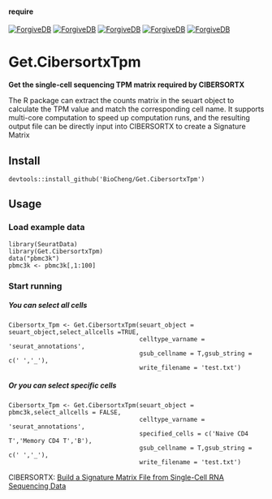 #### require
[![ForgiveDB](https://img.shields.io/badge/CRAN-pbapply-brightgreen.svg)](https://cran.r-project.org/web/packages/pbapply/) [![ForgiveDB](https://img.shields.io/badge/CRAN-Seurat-brightgreen.svg)](https://cran.r-project.org/web/packages/Seurat/index.html)  [![ForgiveDB](https://img.shields.io/badge/CRAN-SeuratObject-brightgreen.svg)](https://cran.r-project.org/web/packages/SeuratObject/index.html)   [![ForgiveDB](https://img.shields.io/badge/CRAN-tidyverse-brightgreen.svg)](https://cran.r-project.org/web/packages/tidyverse/) [![ForgiveDB](https://img.shields.io/badge/CRAN-data.table-brightgreen.svg)](https://cran.r-project.org/web/packages/data.table/)
# Get.CibersortxTpm

**Get the single-cell sequencing TPM matrix required by CIBERSORTX**

The R package can extract the counts matrix in the seuart object to calculate the TPM value and match the corresponding cell name. It supports multi-core computation to speed up computation runs, and the resulting output file can be directly input into CIBERSORTX to create a Signature Matrix

## Install
```
devtools::install_github('BioCheng/Get.CibersortxTpm')
```  
## Usage

### Load example data
```
library(SeuratData)
library(Get.CibersortxTpm)
data("pbmc3k")
pbmc3k <- pbmc3k[,1:100]
```

### Start running
##### *You can select all cells*
```
Cibersortx_Tpm <- Get.CibersortxTpm(seuart_object = seuart_object,select_allcells =TRUE,
                                    celltype_varname = 'seurat_annotations',
                                    gsub_cellname = T,gsub_string = c(' ','_'),
                                    write_filename = 'test.txt')
```

##### *Or you can select specific cells*
```
Cibersortx_Tpm <- Get.CibersortxTpm(seuart_object = pbmc3k,select_allcells = FALSE,
                                    celltype_varname = 'seurat_annotations',
                                    specified_cells = c('Naive CD4 T','Memory CD4 T','B'),
                                    gsub_cellname = T,gsub_string = c(' ','_'),
                                    write_filename = 'test.txt')
```



CIBERSORTX:
[Build a Signature Matrix File from Single-Cell RNA Sequencing Data](https://cibersortx.stanford.edu/tutorial.php)    
